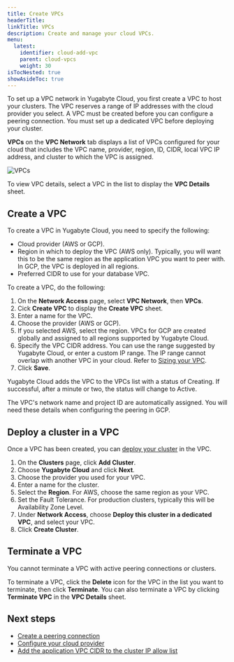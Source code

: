 ```yaml
---
title: Create VPCs
headerTitle: 
linkTitle: VPCs
description: Create and manage your cloud VPCs.
menu:
  latest:
    identifier: cloud-add-vpc
    parent: cloud-vpcs
    weight: 30
isTocNested: true
showAsideToc: true
---
```


To set up a VPC network in Yugabyte Cloud, you first create a VPC to host your clusters. The VPC reserves a range of IP addresses with the cloud provider you select. A VPC must be created before you can configure a peering connection. You must set up a dedicated VPC before deploying your cluster.

**VPCs** on the **VPC Network** tab displays a list of VPCs configured for your cloud that includes the VPC name, provider, region, ID, CIDR, local VPC IP address, and cluster to which the VPC is assigned.

![VPCs](/images/yb-cloud/cloud-vpc.png)

To view VPC details, select a VPC in the list to display the **VPC Details** sheet.

## Create a VPC

To create a VPC in Yugabyte Cloud, you need to specify the following:

- Cloud provider (AWS or GCP).
- Region in which to deploy the VPC (AWS only). Typically, you will want this to be the same region as the application VPC you want to peer with. In GCP, the VPC is deployed in all regions.
- Preferred CIDR to use for your database VPC.

To create a VPC, do the following:

1. On the **Network Access** page, select **VPC Network**, then **VPCs**.
1. Cick **Create VPC** to display the **Create VPC** sheet.
1. Enter a name for the VPC.
1. Choose the provider (AWS or GCP).
1. If you selected AWS, select the region. VPCs for GCP are created globally and assigned to all regions supported by Yugabyte Cloud.
1. Specify the VPC CIDR address. You can use the range suggested by Yugabyte Cloud, or enter a custom IP range. The IP range cannot overlap with another VPC in your cloud. Refer to [Sizing your VPC](../cloud-vpc-intro/#sizing-your-vpc/).
1. Click **Save**.

Yugabyte Cloud adds the VPC to the VPCs list with a status of Creating. If successful, after a minute or two, the status will change to Active.

The VPC's network name and project ID are automatically assigned. You will need these details when configuring the peering in GCP.

## Deploy a cluster in a VPC

Once a VPC has been created, you can [deploy your cluster](../../cloud-basics/create-clusters/) in the VPC.

1. On the **Clusters** page, click **Add Cluster**.
1. Choose **Yugabyte Cloud** and click **Next**.
1. Choose the provider you used for your VPC.
1. Enter a name for the cluster.
1. Select the **Region**. For AWS, choose the same region as your VPC.
1. Set the Fault Tolerance. For production clusters, typically this will be Availability Zone Level.
1. Under **Network Access**, choose **Deploy this cluster in a dedicated VPC**, and select your VPC.
1. Click **Create Cluster**.

## Terminate a VPC

You cannot terminate a VPC with active peering connections or clusters.

To terminate a VPC, click the **Delete** icon for the VPC in the list you want to terminate, then click **Terminate**. You can also terminate a VPC by clicking **Terminate VPC** in the **VPC Details** sheet.

## Next steps

- [Create a peering connection](../cloud-add-peering/#create-a-peering-connection)
- [Configure your cloud provider](../cloud-add-peering/#configure-the-cloud-provider)
- [Add the application VPC CIDR to the cluster IP allow list](../cloud-add-peering/#add-the-peered-application-vpc-to-your-cluster-ip-allow-list)
